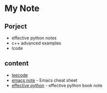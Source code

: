 # My Note
## Porject 
- effective python notes
- c++ advanced examples
- lcode

## content
- [leecode](https://github.com/ggppwx/lcode)
- [emacs note](https://github.com/ggppwx/note/blob/master/emacs.org) - Emacs cheat sheet
- [effective python](https://github.com/ggppwx/note/blob/master/booknotes/effective-python.org) - effective python book note

<!--stackedit_data:
eyJoaXN0b3J5IjpbLTg5MTE3MDE1MF19
-->